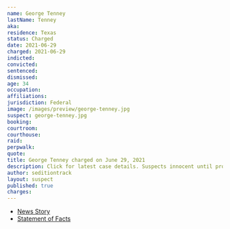 ```yaml
---
name: George Tenney
lastName: Tenney
aka:
residence: Texas
status: Charged
date: 2021-06-29
charged: 2021-06-29
indicted:
convicted:
sentenced:
dismissed:
age: 34
occupation:
affiliations:
jurisdiction: Federal
image: /images/preview/george-tenney.jpg
suspect: george-tenney.jpg
booking:
courtroom:
courthouse:
raid:
perpwalk:
quote:
title: George Tenney charged on June 29, 2021
description: Click for latest case details. Suspects innocent until proven guilty.
author: seditiontrack
layout: suspect
published: true
charges:
---
```

- [News Story](https://www.postandcourier.com/news/south-carolina-men-charged-in-riot-at-u-s-capitol/article_defc5150-d907-11eb-997d-9353862128d9.html)
- [Statement of Facts](https://extremism.gwu.edu/sites/g/files/zaxdzs2191/f/George%20Amos%20Tenney%20and%20Darrell%20Alan%20Youngers%20Statement%20of%20Facts.pdf)
